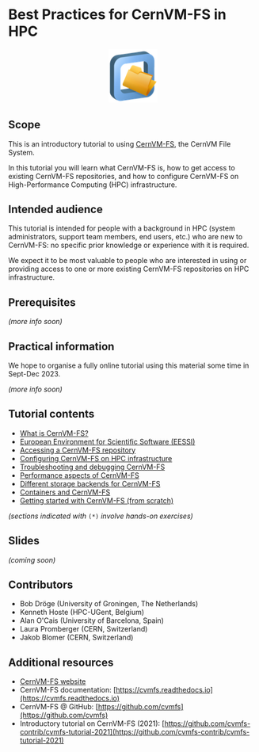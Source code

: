 # Best Practices for CernVM-FS in HPC

<p align="center">
<img src="img/cvmfs_logo.png" alt="CernVM-FS logo" width="100px"/></br>
</p>


## Scope

This is an introductory tutorial to using [CernVM-FS](https://cernvm.cern.ch/fs/), the CernVM File System.

In this tutorial you will learn what CernVM-FS is, how to get access to existing CernVM-FS repositories,
and how to configure CernVM-FS on High-Performance Computing (HPC) infrastructure.

## Intended audience

This tutorial is intended for people with a background in HPC (system administrators, support team members,
end users, etc.) who are new to CernVM-FS: no specific prior knowledge or experience with it is required.

We expect it to be most valuable to people who are interested in using or providing access to one or more existing
CernVM-FS repositories on HPC infrastructure.


## Prerequisites

*(more info soon)*

## Practical information

We hope to organise a fully online tutorial using this material some time in Sept-Dec 2023.

*(more info soon)*


## Tutorial contents

- [What is CernVM-FS?](00_what_is_cvmfs.md)
- [European Environment for Scientific Software (EESSI)](01_eessi.md)
- [Accessing a CernVM-FS repository](02_access.md)
- [Configuring CernVM-FS on HPC infrastructure](03_configuration.md)
- [Troubleshooting and debugging CernVM-FS](04_troubleshooting_debugging.md)
- [Performance aspects of CernVM-FS](05_performance.md)
- [Different storage backends for CernVM-FS](06_storage_backends.md)
- [Containers and CernVM-FS](07_containers.md)
- [Getting started with CernVM-FS (from scratch)](10_getting_started.md)

*(sections indicated with* ``(*)`` *involve hands-on exercises)*

## Slides

*(coming soon)*


## Contributors

* Bob Dröge (University of Groningen, The Netherlands)
* Kenneth Hoste (HPC-UGent, Belgium)
* Alan O'Cais (University of Barcelona, Spain)
* Laura Promberger (CERN, Switzerland)
* Jakob Blomer (CERN, Switzerland)

## Additional resources

* [CernVM-FS website](https://cernvm.cern.ch/fs)
* CernVM-FS documentation: [https://cvmfs.readthedocs.io](https://cvmfs.readthedocs.io)
* CernVM-FS @ GitHub: [https://github.com/cvmfs](https://github.com/cvmfs)
* Introductory tutorial on CernVM-FS (2021): [https://github.com/cvmfs-contrib/cvmfs-tutorial-2021](https://github.com/cvmfs-contrib/cvmfs-tutorial-2021)
